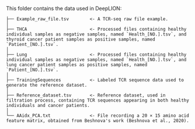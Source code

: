 This folder contains the data used in DeepLION: 

    ├── Example_raw_file.tsv        <- A TCR-seq raw file example.
    │
    ├── THCA                        <- Processed files containing healthy individual samples as negative samples, named `Health_[NO.].tsv`, and thyroid cancer patient samples as positive samples, named `Patient_[NO.].tsv`.
    │                    
    ├── Lung                        <- Processed files containing healthy individual samples as negative samples, named `Health_[NO.].tsv`, and lung cancer patient samples as positive samples, named `Patient_[NO.].tsv`.
    │
    ├── TrainingSequences           <- Labeled TCR sequence data used to generate the reference dataset.
    │
    ├── Reference_dataset.tsv       <- Reference dataset, used in filtration process, containing TCR sequences appearing in both healthy individuals and cancer patients.
    │
    └── AAidx_PCA.txt               <- File recording a 20 × 15 amino acid feature matrix, obtained from Beshnova's work (Beshnova et al., 2020).  
